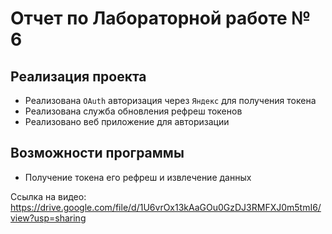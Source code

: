 # Отчет по Лабораторной работе № 6  

## Реализация проекта  
 
- Реализована `OAuth` авторизация через `Яндекс` для получения токена
- Реализована служба обновления рефреш токенов
- Реализовано веб приложение для авторизации

## Возможности программы  

- Получение токена его рефреш и извлечение данных  

Ссылка на видео: https://drive.google.com/file/d/1U6vrOx13kAaGOu0GzDJ3RMFXJ0m5tmI6/view?usp=sharing